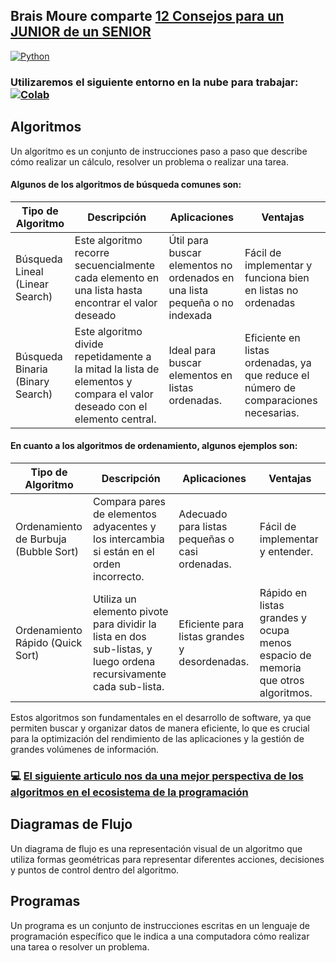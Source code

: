 ## Brais Moure comparte [12 Consejos para un JUNIOR de un SENIOR](https://www.youtube.com/watch?v=SavaU66KxQY)

[![Python](https://img.shields.io/badge/Python-3.11+-yellow?style=for-the-badge&logo=python&logoColor=white&labelColor=101010)](https://python.org)

### Utilizaremos el siguiente entorno en la nube para trabajar:   [![Colab](https://colab.research.google.com/assets/colab-badge.svg)](https://colab.research.google.com/github/roboflow-ai/notebooks/blob/main/notebooks/train-rtmdet-object-detection-on-custom-data.ipynb)

## Algoritmos
Un algoritmo es un conjunto de instrucciones paso a paso que describe cómo realizar un cálculo, resolver un problema o realizar una tarea.

#### Algunos de los algoritmos de búsqueda comunes son:

| Tipo de Algoritmo | Descripción| Aplicaciones | Ventajas |
|------|------|------|------|
| Búsqueda Lineal (Linear Search) | Este algoritmo recorre secuencialmente cada elemento en una lista hasta encontrar el valor deseado | Útil para buscar elementos no ordenados en una lista pequeña o no indexada |Fácil de implementar y funciona bien en listas no ordenadas |
|Búsqueda Binaria (Binary Search)| Este algoritmo divide repetidamente a la mitad la lista de elementos y compara el valor deseado con el elemento central.| Ideal para buscar elementos en listas ordenadas.| Eficiente en listas ordenadas, ya que reduce el número de comparaciones necesarias.|


#### En cuanto a los algoritmos de ordenamiento, algunos ejemplos son:

| Tipo de Algoritmo | Descripción| Aplicaciones | Ventajas |
|------|------|------|------|
| Ordenamiento de Burbuja (Bubble Sort)| Compara pares de elementos adyacentes y los intercambia si están en el orden incorrecto. | Adecuado para listas pequeñas o casi ordenadas.| Fácil de implementar y entender.|
|Ordenamiento Rápido (Quick Sort)| Utiliza un elemento pivote para dividir la lista en dos sub-listas, y luego ordena recursivamente cada sub-lista. | Eficiente para listas grandes y desordenadas.| Rápido en listas grandes y ocupa menos espacio de memoria que otros algoritmos.|


Estos algoritmos son fundamentales en el desarrollo de software, ya que permiten buscar y organizar datos de manera eficiente, lo que es crucial para la optimización del rendimiento de las aplicaciones y la gestión de grandes volúmenes de información.

### 💻 [El siguiente articulo nos da una mejor perspectiva de los algoritmos en el ecosistema de la programación](https://github.com/LeonRamos5366/SmartTeach/blob/main/Programaci%C3%B3n/MProgramacion.pdf)

## Diagramas de Flujo
Un diagrama de flujo es una representación visual de un algoritmo que utiliza formas geométricas para representar diferentes acciones, decisiones y puntos de control dentro del algoritmo. 


## Programas
Un programa es un conjunto de instrucciones escritas en un lenguaje de programación específico que le indica a una computadora cómo realizar una tarea o resolver un problema. 


